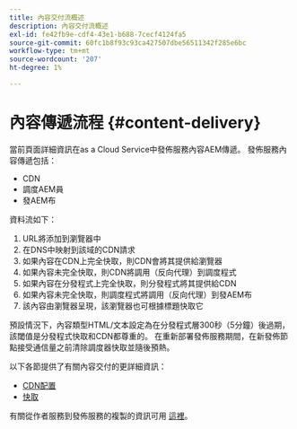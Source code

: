 ```yaml
---
title: 內容交付流概述
description: 內容交付流概述
exl-id: fe42fb9e-cdf4-43e1-b688-7cecf4124fa5
source-git-commit: 60fc1b8f93c93ca427507dbe56511342f285e6bc
workflow-type: tm+mt
source-wordcount: '207'
ht-degree: 1%

---
```


# 內容傳遞流程 {#content-delivery}

當前頁面詳細資訊在as a Cloud Service中發佈服務內容AEM傳遞。 發佈服務內容傳遞包括：

* CDN
* 調度AEM員
* 發AEM布

資料流如下：

1. URL將添加到瀏覽器中
1. 在DNS中映射到該域的CDN請求
1. 如果內容在CDN上完全快取，則CDN會將其提供給瀏覽器
1. 如果內容未完全快取，則CDN將調用（反向代理）到調度程式
1. 如果內容在分發程式上完全快取，則分發程式將其提供給CDN
1. 如果內容未完全快取，則調度程式將調用（反向代理）到發AEM布
1. 該內容由瀏覽器呈現，該瀏覽器也可根據標題快取它

預設情況下，內容類型HTML/文本設定為在分發程式層300秒（5分鐘）後過期，該閾值是分發程式快取和CDN都尊重的。 在重新部署發佈服務期間，在新發佈節點接受通信量之前清除調度器快取並隨後預熱。

以下各節提供了有關內容交付的更詳細資訊：
* [CDN配置](/help/implementing/dispatcher/cdn.md)
* [快取](/help/implementing/dispatcher/caching.md)


有關從作者服務到發佈服務的複製的資訊可用 [這裡](/help/operations/replication.md)。
